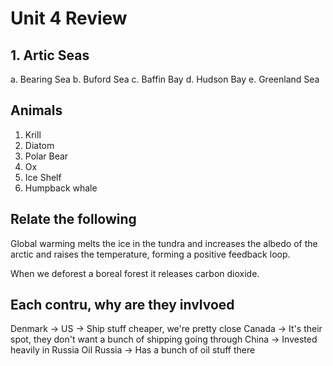 # Unit 4 Review

## 1. Artic Seas
a. Bearing Sea
b. Buford Sea
c. Baffin Bay
d. Hudson Bay
e. Greenland Sea


## Animals
1. Krill
2. Diatom
3. Polar Bear
4. Ox
5. Ice Shelf
6. Humpback whale

## Relate the following

Global warming melts the ice in the tundra and increases the albedo of the
arctic and raises the temperature, forming a positive feedback loop. 

When we deforest a boreal forest it releases carbon dioxide.

## Each contru, why are they invlvoed

Denmark -> 
US -> Ship stuff cheaper, we're pretty close
Canada -> It's their spot, they don't want a bunch of shipping going through
China -> Invested heavily in Russia Oil
Russia -> Has a bunch of oil stuff there

## 

